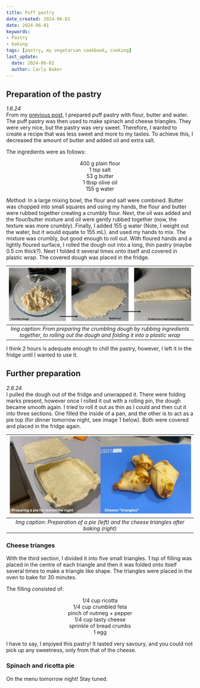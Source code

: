 ```yaml
---
title: Puff pastry
date_created: 2024-06-01
date: 2024-06-01
keywords: 
- Pastry
- baking
tags: [pastry, my vegetarian cookbook, cooking]
last_update:
  date: 2024-06-02
  author: Carly Baker
---
```


## Preparation of the pastry
*1.6.24*<br/>
From my [previous post](../May/spinach_cheese_triangles.md), I prepared puff pastry with flour, butter and water. The puff pastry was then used to make spinach and cheese triangles. They were very nice, but the pastry was very sweet. Therefore, I wanted to create a recipe that was less sweet and more to my tastes. To achieve this, I decreased the amount of butter and added oil and extra salt. 

The ingredients were as follows: 
<div align="center"> 400 g plain flour <br/> 1 tsp salt <br/> 53 g butter <br/> 1 tbsp olive oil <br/> 155 g water <br/> </div>

*Method:*
In a large mixing bowl, the flour and salt were combined. Butter was chopped into small squares and using my hands, the flour and butter were rubbed together creating a crumbly flour. Next, the oil was added and the flour/butter mixture and oil were gently rubbed together (now, the texture was more crumbly). Finally, I added 155 g water (Note, I weight out the water, but it would equate to 155 mL). and used my hands to mix. The mixture was crumbly, but good enough to roll out. With floured hands and a lightly floured surface, I rolled the dough out into a long, thin pastry (maybe 0.5 cm thick?). Next I folded it several times onto itself and covered in plastic wrap. The covered dough was placed in the fridge.

|![](./img/pastry2.jpeg)|
|:---:|
|*Img caption: From preparing the crumbling dough by rubbing ingredients together, to rolling out the dough and folding it into a plastic wrap* |


I think 2 hours is adequate enough to chill the pastry, however, I left it in the fridge until I wanted to use it. 

## Further preparation
*2.6.24*<br/>
I pulled the dough out of the fridge and unwrapped it. There were folding marks present, however once I rolled it out with a rolling pin, the dough became smooth again. I tried to roll it out as thin as I could and then cut it into three sections. One filled the inside of a pan, and the other is to act as a pie top (for dinner tomorrow night, see image 1 below). Both were covered and placed in the fridge again. 

| ![](./img/pastry3.jpeg) |
|:---:|
|*Img caption: Preparation of a pie (left) and the cheese triangles after baking (right)*|

### Cheese trianges
With the third section, I divided it into five small triangles. 1 tsp of filling was placed in the centre of each triangle and then it was folded onto itself several times to make a triangle like shape. The triangles were placed in the oven to bake for 30 minutes.  

The filling consisted of: 
<div align="center"> 1/4 cup ricotta <br/> 1/4 cup crumbled feta <br/>  pinch of nutmeg + pepper <br/> 1/4 cup tasty cheese<br/> sprinkle of bread crumbs <br/> 1 egg <br/></div> 

I have to say, I enjoyed this pastry! It tasted very savoury, and you could not pick up any sweetness, only from that of the cheese. 

### Spinach and ricotta pie 
On the menu tomorrow night! Stay tuned. 